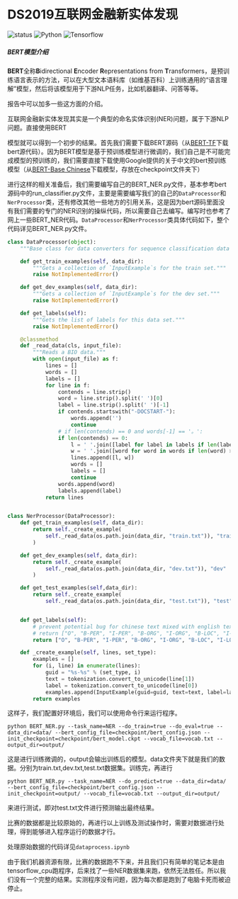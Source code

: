 # DS2019互联网金融新实体发现

![status](https://img.shields.io/badge/status-maintained-brightgreen.svg) ![Python](https://img.shields.io/badge/Python-3.5%2B-blue.svg) ![Tensorflow](https://img.shields.io/badge/Tensorflow-1.10--1.13-blue)

##### BERT模型介绍

**BERT**全称**B**idirectional **E**ncoder **R**epresentations from **T**ransformers，是预训练语言表示的方法，可以在大型文本语料库（如维基百科）上训练通用的“语言理解”模型，然后将该模型用于下游NLP任务，比如机器翻译、问答等等。 

报告中可以加多一些这方面的介绍。



互联网金融新实体发现其实是一个典型的命名实体识别(NER)问题，属于下游NLP问题。直接使用BERT

模型就可以得到一个初步的结果。首先我们需要下载BERT源码（从[BERT-TF](https://github.com/google-research/bert)下载bert源代码）。因为BERT模型是基于预训练模型进行微调的，我们自己是不可能完成模型的预训练的，我们需要直接下载使用Google提供的关于中文的bert预训练模型（从[BERT-Base Chinese](https://storage.googleapis.com/bert_models/2018_11_03/chinese_L-12_H-768_A-12.zip)下载模型，存放在checkpoint文件夹下）

进行这样的相关准备后，我们需要编写自己的BERT_NER.py文件，基本参考bert源码中的run_classifier.py文件，主要是需要编写我们的自己的`DataProcessor`和`NerProcessor`类，还有修改其他一些地方的引用关系，这是因为bert源码里面没有我们需要的专门的NER识别的操纵代码，所以需要自己去编写。编写时也参考了网上一些BERT_NER代码。`DataProcessor`和`NerProcessor`类具体代码如下，整个代码详见BERT_NER.py文件。

```python
class DataProcessor(object):
    """Base class for data converters for sequence classification data sets."""

    def get_train_examples(self, data_dir):
        """Gets a collection of `InputExample`s for the train set."""
        raise NotImplementedError()

    def get_dev_examples(self, data_dir):
        """Gets a collection of `InputExample`s for the dev set."""
        raise NotImplementedError()

    def get_labels(self):
        """Gets the list of labels for this data set."""
        raise NotImplementedError()

    @classmethod
    def _read_data(cls, input_file):
        """Reads a BIO data."""
        with open(input_file) as f:
            lines = []
            words = []
            labels = []
            for line in f:
                contends = line.strip()
                word = line.strip().split(' ')[0]
                label = line.strip().split(' ')[-1]
                if contends.startswith("-DOCSTART-"):
                    words.append('')
                    continue
                # if len(contends) == 0 and words[-1] == '。':
                if len(contends) == 0:
                    l = ' '.join([label for label in labels if len(label) > 0])
                    w = ' '.join([word for word in words if len(word) > 0])
                    lines.append([l, w])
                    words = []
                    labels = []
                    continue
                words.append(word)
                labels.append(label)
            return lines


class NerProcessor(DataProcessor):
    def get_train_examples(self, data_dir):
        return self._create_example(
            self._read_data(os.path.join(data_dir, "train.txt")), "train"
        )

    def get_dev_examples(self, data_dir):
        return self._create_example(
            self._read_data(os.path.join(data_dir, "dev.txt")), "dev"
        )

    def get_test_examples(self,data_dir):
        return self._create_example(
            self._read_data(os.path.join(data_dir, "test.txt")), "test")


    def get_labels(self):
        # prevent potential bug for chinese text mixed with english text
        # return ["O", "B-PER", "I-PER", "B-ORG", "I-ORG", "B-LOC", "I-LOC", "[CLS]","[SEP]"]
        return ["O", "B-PER", "I-PER", "B-ORG", "I-ORG", "B-LOC", "I-LOC", "X","[CLS]","[SEP]"]

    def _create_example(self, lines, set_type):
        examples = []
        for (i, line) in enumerate(lines):
            guid = "%s-%s" % (set_type, i)
            text = tokenization.convert_to_unicode(line[1])
            label = tokenization.convert_to_unicode(line[0])
            examples.append(InputExample(guid=guid, text=text, label=label))
        return examples
```

这样子，我们配置好环境后，我们可以使用命令行来运行程序。

`python BERT_NER.py --task_name=NER --do_train=true --do_eval=true --data_dir=data/ --bert_config_file=checkpoint/bert_config.json --init_checkpoint=checkpoint/bert_model.ckpt --vocab_file=vocab.txt --output_dir=output/`

这是进行训练微调的，output会输出训练后的模型。data文件夹下就是我们的数据。分别为train.txt,dev.txt,test.txt数据集。训练完，再进行

`python BERT_NER.py --task_name=NER --do_predict=true --data_dir=data/ --bert_config_file=checkpoint/bert_config.json --init_checkpoint=output/ --vocab_file=vocab.txt --output_dir=output/`

来进行测试，即对test.txt文件进行预测输出最终结果。

比赛的数据都是比较原始的，再进行以上训练及测试操作时，需要对数据进行处理，得到能够进入程序运行的数据才行。

处理原始数据的代码详见`dataprocess.ipynb`

由于我们机器资源有限，比赛的数据跑不下来，并且我们只有简单的笔记本是由tensorflow_cpu跑程序，后来找了一些NER数据集来跑，依然无法胜任。所以我们没有一个完整的结果。实测程序没有问题，因为每次都是跑到了电脑卡死而被迫停止。